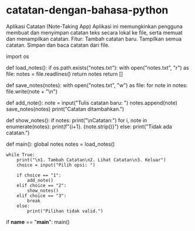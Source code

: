 # catatan-dengan-bahasa-python
Aplikasi Catatan (Note-Taking App) Aplikasi ini memungkinkan pengguna membuat dan menyimpan catatan teks secara lokal ke file, serta memuat dan menampilkan catatan.  Fitur: Tambah catatan baru. Tampilkan semua catatan. Simpan dan baca catatan dari file.


import os

def load_notes():
    if os.path.exists("notes.txt"):
        with open("notes.txt", "r") as file:
            notes = file.readlines()
        return notes
    return []

def save_notes(notes):
    with open("notes.txt", "w") as file:
        for note in notes:
            file.write(note + "\n")

def add_note():
    note = input("Tulis catatan baru: ")
    notes.append(note)
    save_notes(notes)
    print("Catatan ditambahkan.")

def show_notes():
    if notes:
        print("\nCatatan:")
        for i, note in enumerate(notes):
            print(f"{i+1}. {note.strip()}")
    else:
        print("Tidak ada catatan.")

def main():
    global notes
    notes = load_notes()
    
    while True:
        print("\n1. Tambah Catatan\n2. Lihat Catatan\n3. Keluar")
        choice = input("Pilih opsi: ")

        if choice == "1":
            add_note()
        elif choice == "2":
            show_notes()
        elif choice == "3":
            break
        else:
            print("Pilihan tidak valid.")

if __name__ == "__main__":
    main()

